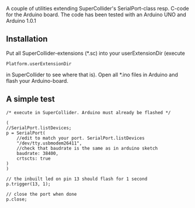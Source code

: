 A couple of utilities extending SuperCollider's SerialPort-class resp. C-code for the Arduino board. The code has been tested with an Arduino UNO and Arduino 1.0.1

Installation
-----------
Put all SuperCollider-extensions (*.sc) into your userExtensionDir (execute 

	Platform.userExtensionDir 

in SuperCollider to see where that is). Open all *.ino files in Arduino and flash your Arduino-board.

A simple test
------------
	/* execute in SuperCollider. Arduino must already be flashed */
	
	(
	//SerialPort.listDevices;
	p = SerialPort(
		//edit to match your port. SerialPort.listDevices
		"/dev/tty.usbmodem26411",
		//check that baudrate is the same as in arduino sketch
		baudrate: 38400,
		crtscts: true
	)
	)
	
	// the inbuilt led on pin 13 should flash for 1 second
	p.trigger(13, 1);
	
	// close the port when done
	p.close;
